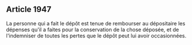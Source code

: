 Article 1947
----
La personne qui a fait le dépôt est tenue de rembourser au dépositaire les
dépenses qu'il a faites pour la conservation de la chose déposée, et de
l'indemniser de toutes les pertes que le dépôt peut lui avoir occasionnées.
